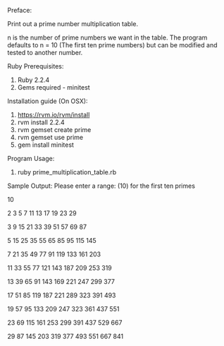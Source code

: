 Preface:

Print out a prime number multiplication table.

n is the number of prime numbers we want in the table.
The program defaults to n = 10 (The first ten prime numbers) but can be modified and tested to another number.

Ruby Prerequisites:

1. Ruby 2.2.4
2. Gems required - minitest

Installation guide (On OSX):

1. https://rvm.io/rvm/install
2. rvm install 2.2.4
3. rvm gemset create prime
4. rvm gemset use prime
5. gem install minitest

Program Usage:

1. ruby prime_multiplication_table.rb


Sample Output:
Please enter a range: (10) for the first ten primes

10

   2    3    5    7   11   13   17   19   23   29

   3    9   15   21   33   39   51   57   69   87

   5   15   25   35   55   65   85   95  115  145

   7   21   35   49   77   91  119  133  161  203

  11   33   55   77  121  143  187  209  253  319

  13   39   65   91  143  169  221  247  299  377

  17   51   85  119  187  221  289  323  391  493

  19   57   95  133  209  247  323  361  437  551

  23   69  115  161  253  299  391  437  529  667

  29   87  145  203  319  377  493  551  667  841






